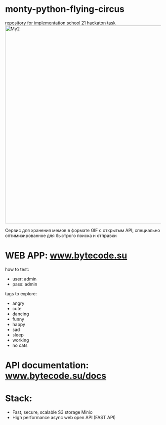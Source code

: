 # monty-python-flying-circus
repository for implementation school 21 hackaton task
<img width="640" alt="My2" src="https://github.com/engineer-alekseev/monty-python-flying-circus/assets/80082135/655b47d1-819b-4be3-b291-df6120164cf6">

Сервис для хранения мемов в формате GIF с открытым API, 
специально оптимизированное для быстрого поиска и отправки

# WEB APP: www.bytecode.su
how to test: 
- user: admin
- pass: admin

tags to explore:
- angry
- cute
- dancing
- funny
- happy
- sad
- sleep
- working
- no cats
 
# API documentation: www.bytecode.su/docs

# Stack:
- Fast, secure, scalable S3 storage Minio
- High performance async web open API (FAST API)





